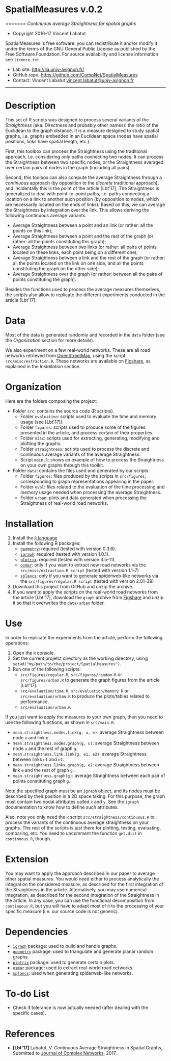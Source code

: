 # SpatialMeasures v.0.2
=======
*Continuous average Straightness for spatial graphs*

* Copyright 2016-17 Vincent Labatut 

SpatialMeasures is free software: you can redistribute it and/or modify it under the terms of the GNU General Public License as published by the Free Software Foundation. For source availability and license information see `licence.txt`

* Lab site: http://lia.univ-avignon.fr/
* GitHub repo: https://github.com/CompNet/SpatialMeasures
* Contact: Vincent Labatut <vincent.labatut@univ-avignon.fr>

-----------------------------------------------------------------------

# Description
This set of R scripts was designed to process several variants of the *Straightness* (aka. *Directness* and probably other names): the ratio of the Euclidean to the graph distance. It is a measure designed to study spatial graphs, i.e. graphs embedded in an Euclidean space (nodes have spatial positions, links have spatial length, etc.).

First, this toolbox can process the Straightness using the traditional approach, i.e. considering only paths connecting two nodes. It can process the Straightness between two specific nodes, or the Straightness averaged over certain pairs of nodes in the graph (including all pairs).

Second, this toolbox can also compute the average Straightness through a *continuous* approach (by opposition to the *discrete* traditional approach), and incidentally this is the point of the article [Lbt'17]. The Straightness is generalized to deal with point-to-point paths, i.e. paths connecting a location on a link to another such position (by opposition to nodes, which are necessarily located on the ends of links). Based on this, we can average the Straightness by integration over the link. This allows deriving the following continuous average variants:
* Average Straightness between a point and an link (or rather: all the points on this link);
* Average Straightness between a point and the rest of the graph (or rather: all the points constituting this graph);
* Average Straightness between two links (or rather: all pairs of points located on these links, each point being on a different one);
* Average Straightness between a link and the rest of the graph (or rather: all the points located on the link on one side, and all the points constituting the graph on the other side);
* Average Straightness over the graph (or rather: between all the pairs of points constituting the graph).

Besides the functions used to process the average measures themselves, the scripts also allow to replicate the different experiments conducted in the article [Lbt'17].


# Data
Most of the data is generated randomly and recorded in the `data` folder (see the *Organization* section for more details).

We also experiment on a few real-world networks. These are all road networks retrieved from [OpenStreetMap](https://www.openstreetmap.org), using the script `src/misc/extraction.R`. These networks are available on [Figshare](https://doi.org/10.6084/m9.figshare.4721407), as explained in the *Installation* section.


# Organization
Here are the folders composing the project:
* Folder `src`: contains the source code (R scripts).
  * Folder `evaluation`: scripts used to evaluate the time and memory usage (see [Lbt'17]).
  * Folder `figures`: scripts used to produce some of the figures presented in the article, and process certain of their properties.
  * Folder `misc`: scripts used for extracting, generating, modifying and plotting the graphs.
  * Folder `straightness`: scripts used to process the discrete and continuous average variants of the average Straightness.
  * Script `main.R`: shows an example of how to process the Straightness on your own graphs through this toolkit.  
* Folder `data`: contains the files used and generated by our scripts.
  * Folder `figures`: files produced by the scripts in `src/figures`, corresponding to graph representations appearing in the paper.  
  * Folder `eval`: files related to the evaluation of the time processing and memory usage needed when processing the average Straightness.
  * Folder `urban`: plots and data generated when processing the Straightness of real-world road networks.


# Installation
1. Install the [`R` language](https://www.r-project.org/)
2. Install the following R packages:
   * [`geometry`](https://cran.r-project.org/web/packages/geometry/index.html): required (tested with version 0.3.6).
   * [`igraph`](http://igraph.org/r/): required (tested with version 1.0.1).
   * [`plotrix`](https://cran.r-project.org/web/packages/plotrix/): required (tested with version 3.5-11).
   * [`osmar`](https://cran.r-project.org/web/packages/osmar/index.html): only if you want to extract new road networks via the `src/misc/extraction.R script` (tested with version 1.1-7)
   * [`splancs`](https://cran.r-project.org/web/packages/splancs/index.html): only if you want to generate spiderweb-like networks via the `src/figures/regular.R script` (tested with version 2.01-39)
3. Download this project from GitHub and unzip the archive.
4. If you want to apply the scripts on the real-world road networks from the article [Lbt'17], download the `graph` archive from [Figshare](https://doi.org/10.6084/m9.figshare.4721407) and unzip it so that it overwrites the `data/urban` folder. 


# Use
In order to replicate the experiments from the article, perform the following operations:

1. Open the `R` console.
2. Set the current projetct directory as the working directory, using `setwd("my/path/to/the/project/SpatialMeasures")`.
3. Run one of the following scripts:
   * `src/figures/regular.R`, `src/figures/random.R` or `src/figures/urban.R` to generate the graph figures from the article [Lbt'17].
   * `src/evaluation/time.R`, `src/evaluation/memory.R` or `src/evaluation/urban.R` to produce the plots/tables related to performance.
   * `src/evaluation/urban.R`

If you just want to apply the measures to your own graph, then you need to use the following functions, as shown in `src/main.R`:
* `mean.straightness.nodes.link(g, u, e)`: average Straightness between node `u` and link `e`.
* `mean.straightness.nodes.graph(g, u)`: average Straightness between node `u` and the rest of graph `g`.
* `mean.straightness.link.link(g, e1, e2)`: average Straightness between links `e1` and `e2`.
* `mean.straightness.links.graph(g, e)`: average Straightness between link `e` and the rest of graph `g`.
* `mean.straightness.graph(g)`: average Straightness between each pair of points constituting graph `g`.

Note the specified graph must be an `igraph` object, and its nodes must be described by their position in a 2D space taking.
For this purpose, the graph must contain two nodal attributes called `x` and `y`. See the `igraph` documentation to know how to define such attributes.

Also, note you only need the `R` script `src/straightness/continuous.R` to process the variants of the continuous average straightness on your graphs. The rest of the scripts is just there for plotting, testing, evaluating, comparing, etc. You need to uncomment the function `get.dist` in `continuous.R`, though.
  

# Extension
You may want to apply the approach described in our paper to average other spatial measures. You would need either to process analytically the integral on the considered measure, as described for the first integration of the Straightness in the article. Alternatively, you may use numerical integration, as described for the second integration of the Straightness in the article. In any case, you can use the functional decomposition from `continuous.R`, but you will have to adapt most of it to the processing of your specific measure (i.e. our source code is not generic). 


# Dependencies
* [`igraph`](http://igraph.org/r/) package: used to build and handle graphs.
* [`geometry`](https://cran.r-project.org/web/packages/geometry/index.html) package: used to triangulate and generate planar random graphs.
* [`plotrix`](https://cran.r-project.org/web/packages/plotrix/) package: used to generate certain plots.
* [`osmar`](https://cran.r-project.org/web/packages/osmar/index.html) package: used to extract real-world road networks.
* [`splancs`](https://cran.r-project.org/web/packages/splancs/index.html): used when generating spiderweb-like networks.


# To-do List
* Check if tolerance is now actually needed (after dealing with the specific cases).


# References
* **[Lbt'17]** Labatut, V. Continuous Average Straightness in Spatial Graphs, Submitted to [Journal of Complex Networks](https://academic.oup.com/comnet), 2017.
**<URL goes here>**
